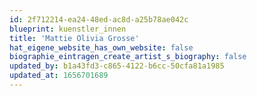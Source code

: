 ```yaml
---
id: 2f712214-ea24-48ed-ac8d-a25b78ae042c
blueprint: kuenstler_innen
title: 'Mattie Olivia Grosse'
hat_eigene_website_has_own_website: false
biographie_eintragen_create_artist_s_biography: false
updated_by: b1a43fd3-c865-4122-b6cc-50cfa81a1985
updated_at: 1656701689
---
```

